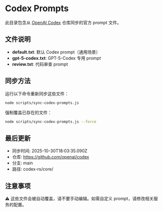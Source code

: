 # Codex Prompts

此目录包含从 [OpenAI Codex](https://github.com/openai/codex) 仓库同步的官方 prompt 文件。

## 文件说明

- **default.txt**: 默认 Codex prompt（通用场景）
- **gpt-5-codex.txt**: GPT-5-Codex 专用 prompt
- **review.txt**: 代码审查 prompt

## 同步方法

运行以下命令重新同步这些文件：

```bash
node scripts/sync-codex-prompts.js
```

强制覆盖已存在的文件：

```bash
node scripts/sync-codex-prompts.js --force
```

## 最后更新

- 同步时间: 2025-10-30T18:03:35.090Z
- 仓库: https://github.com/openai/codex
- 分支: main
- 路径: codex-rs/core/

## 注意事项

⚠️ 这些文件会被自动覆盖，请不要手动编辑。如需自定义 prompt，请修改相关服务的配置。
